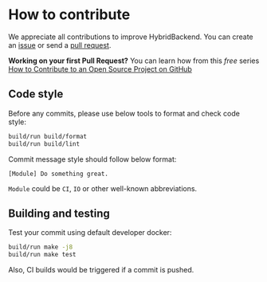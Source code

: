 # How to contribute

We appreciate all contributions to improve HybridBackend. You can create an
[issue](https://github.com/alibaba/HybridBackend/issues) or send a
[pull request](https://github.com/alibaba/HybridBackend/pulls).

**Working on your first Pull Request?** You can learn how from this *free*
series [How to Contribute to an Open Source Project on GitHub](https://kcd.im/pull-request)

## Code style

Before any commits, please use below tools to format and check code style:

```bash
build/run build/format
build/run build/lint
```

Commit message style should follow below format:

```text
[Module] Do something great.
```

`Module` could be `CI`, `IO` or other well-known abbreviations.

## Building and testing

Test your commit using default developer docker:

```bash
build/run make -j8
build/run make test
```

Also, CI builds would be triggered if a commit is pushed.

